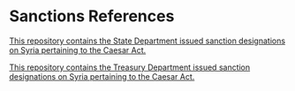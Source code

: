 # Sanctions References  

[This repository contains the State Department issued sanction designations on Syria pertaining to the Caesar Act.](https://github.com/flaviuscode/syria_sanctions_references/tree/main/State_Syria_Documents)

[This repository contains the Treasury Department issued sanction designations on Syria pertaining to the Caesar Act.](https://github.com/flaviuscode/syria_sanctions_references/tree/main/Treasury_Syria_Documents) 

